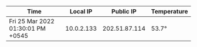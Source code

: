 | Time     | Local IP | Public IP | Temperature |
| ----------- | ----------- | ----------- | ----------- |
| Fri 25 Mar 2022 01:30:01 PM +0545      | 10.0.2.133     | 202.51.87.114  | 53.7° |
